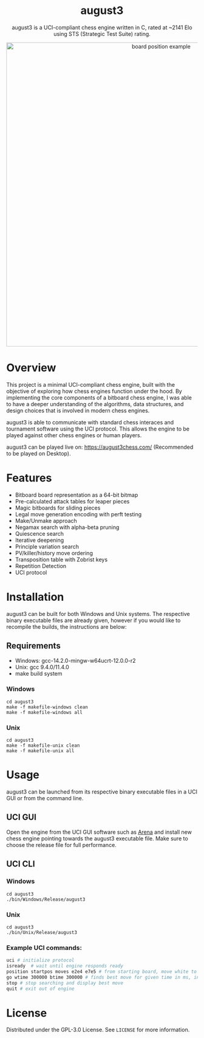 <h1 align="center">august3</h1>

<p align="center">august3 is a UCI-compliant chess engine written in C, rated at ~2141 Elo using STS (Strategic Test Suite) rating.</p>

<p align="center"><img src="https://github.com/user-attachments/assets/e99726b5-670a-4281-86da-9d24652a084e" alt="board position example" width="800"/></p>

# Overview

This project is a minimal UCI-compliant chess engine, built with the objective of exploring how chess engines function under the hood. By implementing the core components of a bitboard chess engine, I was able to have a deeper understanding of the algorithms, data structures, and design choices that is involved in modern chess engines.

august3 is able to communicate with standard chess interaces and tournament software using the UCI protocol. This allows the engine to be played against other chess engines or human players.

august3 can be played live on: https://august3chess.com/ (Recommended to be played on Desktop).

# Features

- Bitboard board representation as a 64-bit bitmap
- Pre-calculated attack tables for leaper pieces
- Magic bitboards for sliding pieces
- Legal move generation encoding with perft testing
- Make/Unmake approach
- Negamax search with alpha-beta pruning
- Quiescence search
- Iterative deepening
- Principle variation search
- PV/killer/history move ordering
- Transposition table with Zobrist keys
- Repetition Detection
- UCI protocol

# Installation

august3 can be built for both Windows and Unix systems. The respective binary executable files are already given, however if you would like to recompile the builds, the instructions are below:

## Requirements

- Windows: gcc-14.2.0-mingw-w64ucrt-12.0.0-r2
- Unix: gcc 9.4.0/11.4.0
- make build system

### Windows
```
cd august3
make -f makefile-windows clean
make -f makefile-windows all
```

### Unix
```
cd august3
make -f makefile-unix clean
make -f makefile-unix all
```

# Usage

august3 can be launched from its respective binary executable files in a UCI GUI or from the command line.

## UCI GUI
Open the engine from the UCI GUI software such as [Arena](http://www.playwitharena.de/) and install new chess engine pointing towards the august3 executable file. Make sure to choose the release file for full performance.

## UCI CLI
### Windows
```
cd august3
./bin/Windows/Release/august3
```

### Unix
```
cd august3
./bin/Unix/Release/august3
```

### Example UCI commands:
```bash
uci # initialize protocol
isready  # wait until engine responds ready
position startpos moves e2e4 e7e5 # from starting board, move white to e2e4 and black to e7e5
go wtime 300000 btime 300000 # finds best move for given time in ms, in this case for white
stop # stop searching and display best move
quit # exit out of engine
```

# License

Distributed under the GPL-3.0 License. See `LICENSE` for more information.
